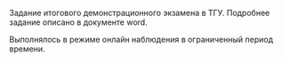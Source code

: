 Задание итогового демонстрационного экзамена в ТГУ.
Подробнее задание описано в документе word.

Выполнялось в режиме онлайн наблюдения в ограниченный период времени.
